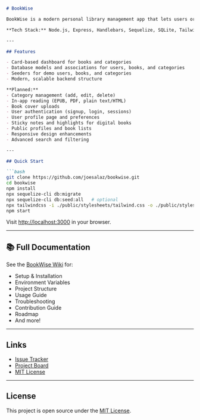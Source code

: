 ```markdown

# BookWise

BookWise is a modern personal library management app that lets users organize, review, and explore their book collection with ease.

**Tech Stack:** Node.js, Express, Handlebars, Sequelize, SQLite, Tailwind CSS v3

---

## Features

- Card-based dashboard for books and categories
- Database models and associations for users, books, and categories
- Seeders for demo users, books, and categories
- Modern, scalable backend structure

**Planned:**
- Category management (add, edit, delete)
- In-app reading (EPUB, PDF, plain text/HTML)
- Book cover uploads
- User authentication (signup, login, sessions)
- User profile page and preferences
- Sticky notes and highlights for digital books
- Public profiles and book lists
- Responsive design enhancements
- Advanced search and filtering

---

## Quick Start

```bash
git clone https://github.com/joesalaz/bookwise.git
cd bookwise
npm install
npx sequelize-cli db:migrate
npx sequelize-cli db:seed:all   # optional
npx tailwindcss -i ./public/stylesheets/tailwind.css -o ./public/stylesheets/output.css --watch
npm start
```

Visit [http://localhost:3000](http://localhost:3000) in your browser.

---

## 📚 Full Documentation

See the [BookWise Wiki](https://github.com/joesalaz/bookwise/wiki) for:

- Setup & Installation
- Environment Variables
- Project Structure
- Usage Guide
- Troubleshooting
- Contribution Guide
- Roadmap
- And more!

---

## Links

- [Issue Tracker](https://github.com/joesalaz/bookwise/issues)
- [Project Board](https://github.com/joesalaz/bookwise/projects)
- [MIT License](./LICENSE)

---

## License

This project is open source under the [MIT License](./LICENSE).

```


